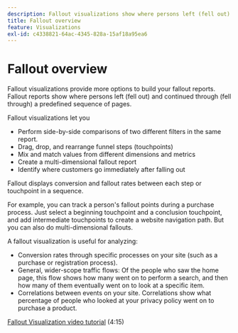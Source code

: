 ```yaml
---
description: Fallout visualizations show where persons left (fell out) and continued through (fell through) a predefined sequence of pages.
title: Fallout overview
feature: Visualizations
exl-id: c4338821-64ac-4345-828a-15af18a95ea6
---
```

# Fallout overview

Fallout visualizations provide more options to build your fallout reports. Fallout reports show where persons left (fell out) and continued through (fell through) a predefined sequence of pages.

Fallout visualizations let you

* Perform side-by-side comparisons of two different filters in the same report.
* Drag, drop, and rearrange funnel steps (touchpoints) 
* Mix and match values from different dimensions and metrics 
* Create a multi-dimensional fallout report 
* Identify where customers go immediately after falling out

Fallout displays conversion and fallout rates between each step or touchpoint in a sequence.

For example, you can track a person's fallout points during a purchase process. Just select a beginning touchpoint and a conclusion touchpoint, and add intermediate touchpoints to create a website navigation path. But you can also do multi-dimensional fallouts.

A fallout visualization is useful for analyzing:

* Conversion rates through specific processes on your site (such as a purchase or registration process).
* General, wider-scope traffic flows: Of the people who saw the home page, this flow shows how many went on to perform a search, and then how many of them eventually went on to look at a specific item.
* Correlations between events on your site. Correlations show what percentage of people who looked at your privacy policy went on to purchase a product.

[Fallout Visualization video tutorial](https://experienceleague.adobe.com/docs/analytics-learn/tutorials/analysis-workspace/analyzing-customer-journeys/fallout-visualization.html) (4:15)

